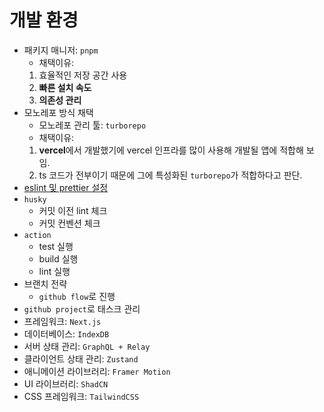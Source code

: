 # 개발 환경

- 패키지 매니저: `pnpm`
  - 채택이유:
  1. 효율적인 저장 공간 사용
  2. **빠른 설치 속도**
  3. **의존성 관리**
- 모노레포 방식 채택
  - 모노레포 관리 툴: `turborepo`
  - 채택이유:
  1. **vercel**에서 개발했기에 vercel 인프라를 많이 사용해 개발될 앱에 적합해 보임.
  2. ts 코드가 전부이기 때문에 그에 특성화된 `turborepo`가 적합하다고 판단.
- [eslint 및 prettier 설정](https://techblog.woowahan.com/15903/)
- `husky`
  - 커밋 이전 lint 체크
  - 커밋 컨벤션 체크
- `action`
  - test 실행
  - build 실행
  - lint 실행
- 브랜치 전략
  - `github flow`로 진행
- `github project`로 태스크 관리
- 프레임워크: `Next.js`
- 데이터베이스: `IndexDB`
- 서버 상태 관리: `GraphQL + Relay`
- 클라이언트 상태 관리: `Zustand`
- 애니메이션 라이브러리: `Framer Motion`
- UI 라이브러리: `ShadCN`
- CSS 프레임워크: `TailwindCSS`
